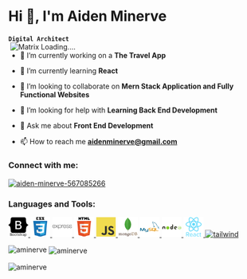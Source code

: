 # Hi 👋, I'm Aiden Minerve
**`Digital Architect`**
<img align="right" alt="Matrix Loading...." width="500" src="https://static.wikia.nocookie.net/powerlisting/images/0/00/Neo_%28Matrix%29_transcendent_avatar.gif/revision/latest?cb=20190904125543">
</br>

- 🔭 I’m currently working on a **The Travel App**

- 🌱 I’m currently learning **React**

- 🤝 I’m looking to collaborate on **Mern Stack Application and Fully Functional Websites**

- 🙏 I’m looking for help with **Learning Back End Development**

- 💬 Ask me about **Front End Development**

- 📫 How to reach me **aidenminerve@gmail.com**

<h3 align="left">Connect with me:</h3>
<p align="left">
<a href="https://linkedin.com/in/aiden-minerve-567085266" target="blank"><img align="center" src="https://raw.githubusercontent.com/rahuldkjain/github-profile-readme-generator/master/src/images/icons/Social/linked-in-alt.svg" alt="aiden-minerve-567085266" height="30" width="40" /></a>
</p>

<h3 align="left">Languages and Tools:</h3>
<p align="left"> <a href="https://getbootstrap.com" target="_blank" rel="noreferrer"> <img src="https://raw.githubusercontent.com/devicons/devicon/master/icons/bootstrap/bootstrap-plain-wordmark.svg" alt="bootstrap" width="40" height="40"/> </a> <a href="https://www.w3schools.com/css/" target="_blank" rel="noreferrer"> <img src="https://raw.githubusercontent.com/devicons/devicon/master/icons/css3/css3-original-wordmark.svg" alt="css3" width="40" height="40"/> </a> <a href="https://expressjs.com" target="_blank" rel="noreferrer"> <img src="https://raw.githubusercontent.com/devicons/devicon/master/icons/express/express-original-wordmark.svg" alt="express" width="40" height="40"/> </a> <a href="https://www.w3.org/html/" target="_blank" rel="noreferrer"> <img src="https://raw.githubusercontent.com/devicons/devicon/master/icons/html5/html5-original-wordmark.svg" alt="html5" width="40" height="40"/> </a> <a href="https://developer.mozilla.org/en-US/docs/Web/JavaScript" target="_blank" rel="noreferrer"> <img src="https://raw.githubusercontent.com/devicons/devicon/master/icons/javascript/javascript-original.svg" alt="javascript" width="40" height="40"/> </a> <a href="https://www.mongodb.com/" target="_blank" rel="noreferrer"> <img src="https://raw.githubusercontent.com/devicons/devicon/master/icons/mongodb/mongodb-original-wordmark.svg" alt="mongodb" width="40" height="40"/> </a> <a href="https://www.mysql.com/" target="_blank" rel="noreferrer"> <img src="https://raw.githubusercontent.com/devicons/devicon/master/icons/mysql/mysql-original-wordmark.svg" alt="mysql" width="40" height="40"/> </a> <a href="https://nodejs.org" target="_blank" rel="noreferrer"> <img src="https://raw.githubusercontent.com/devicons/devicon/master/icons/nodejs/nodejs-original-wordmark.svg" alt="nodejs" width="40" height="40"/> </a> <a href="https://reactjs.org/" target="_blank" rel="noreferrer"> <img src="https://raw.githubusercontent.com/devicons/devicon/master/icons/react/react-original-wordmark.svg" alt="react" width="40" height="40"/> </a> <a href="https://tailwindcss.com/" target="_blank" rel="noreferrer"> <img src="https://www.vectorlogo.zone/logos/tailwindcss/tailwindcss-icon.svg" alt="tailwind" width="40" height="40"/> </a> </p>

<p><img align="left" src="https://github-readme-stats.vercel.app/api/top-langs?username=aminerve&show_icons=true&locale=en&layout=compact" alt="aminerve" /></p>

<p>&nbsp;<img align="center" src="https://github-readme-stats.vercel.app/api?username=aminerve&show_icons=true&locale=en" alt="aminerve" /></p>

<p><img align="center" src="https://github-readme-streak-stats.herokuapp.com/?user=aminerve&" alt="aminerve" /></p>
